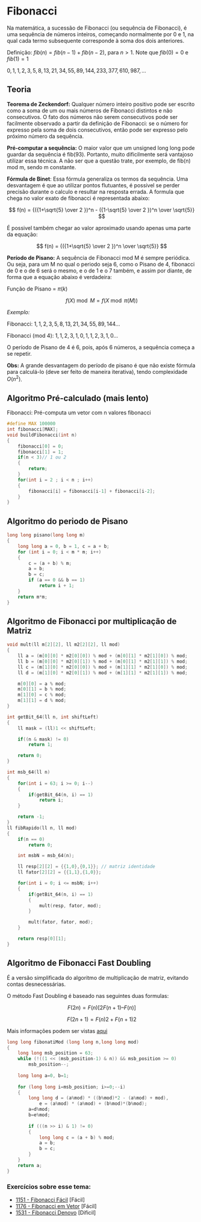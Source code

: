# Fibonacci 
Na matemática, a sucessão de Fibonacci (ou sequência de Fibonacci), é uma sequência de números inteiros, começando normalmente por 0 e 1, na qual cada termo subsequente corresponde à soma dos dois anteriores. 

Definição: $fib(n) = fib(n-1) + fib(n-2)$, para $n \gt 1$. 
Note que $fib(0) = 0$ e $fib(1) = 1$


$0,1, 1, 2, 3, 5, 8, 13, 21, 34, 55, 89, 144, 233, 377, 610, 987, ...$


## Teoria
**Teorema de Zeckendorf:** Qualquer número inteiro positivo pode ser escrito como a soma de um ou mais números de Fibonacci distintos e não consecutivos. O fato dos números não serem consecutivos pode ser facilmente observado a partir da definição de Fibonacci: se o número for expresso pela soma de dois consecutivos, então pode ser expresso pelo próximo número da sequência.

**Pré-computar a sequência:** O maior valor que um unsigned long long pode guardar da sequência é fib(93). Portanto, muito dificilmente será vantajoso utilizar essa técnica. A não ser que a questão trate, por exemplo, de fib(n) mod m, sendo m constante.

**Fórmula de Binet**: Essa fórmula generaliza os termos da sequência. Uma desvantagem é que ao utilizar pontos flutuantes, é possivel se perder precisão durante o calculo e resultar na resposta errada. A formula que chega no valor exato de fibonacci é representada abaixo:

$$
f(n) = {({1+\sqrt{5} \over 2 })^n - ({1-\sqrt{5} \over 2 })^n \over \sqrt{5}}
$$

É possivel também chegar ao valor aproximado usando apenas uma parte da equação:

$$
f(n) = {({1+\sqrt{5} \over 2 })^n \over \sqrt{5}}
$$


**Período de Pisano:** A sequência de Fibonacci mod M é sempre periódica. Ou seja, para um M no qual o periodo seja 6, como o Pisano de 4, fibonacci de 0 e o de 6 será o mesmo, e o de 1 e o 7 também, e assim por diante, de forma que a equação abaixo é verdadeira:

Função de Pisano = $\pi (k)$  

$$
f(X) \bmod M = f(X \bmod \pi (M))
$$

*Exemplo:*

Fibonacci: $1, 1, 2, 3, 5, 8, 13, 21, 34, 55, 89, 144 …$

Fibonacci (mod 4): $1, 1, 2, 3, 1, 0, 1, 1, 2, 3, 1, 0 …$

O período de Pisano de 4 é 6, pois, após 6 números, a sequência começa a se repetir.

**Obs:**
A grande desvantagem do período de pisano é que não existe fórmula para calculá-lo (deve ser feito de maneira iterativa), tendo complexidade $O(n^2)$.


## Algoritmo Pré-calculado (mais lento)

Fibonacci: Pré-computa um vetor com n valores fibonacci
```c++
#define MAX 100000
int fibonacci[MAX];
void buildFibonacci(int n)
{
    fibonacci[0] = 0;
    fibonacci[1] = 1;
    if(n < 3)// 1 ou 2
    {
        return;
    }
    for(int i = 2 ; i < n ; i++)
    {
        fibonacci[i] = fibonacci[i-1] + fibonacci[i-2];
    }
}
```

## Algoritmo do periodo de Pisano
```c++
long long pisano(long long m)
{
    long long a = 0, b = 1, c = a + b;
    for (int i = 0; i < m * m; i++)
    {
        c = (a + b) % m;
        a = b;
        b = c;
        if (a == 0 && b == 1)
            return i + 1;
    }
    return m*m;
}
```

## Algoritmo de Fibonacci por multiplicação de Matriz

```C++
void mult(ll m[2][2], ll m2[2][2], ll mod)
{
    ll a = (m[0][0] * m2[0][0]) % mod + (m[0][1] * m2[1][0]) % mod;
    ll b = (m[0][0] * m2[0][1]) % mod + (m[0][1] * m2[1][1]) % mod;
    ll c = (m[1][0] * m2[0][0]) % mod + (m[1][1] * m2[1][0]) % mod;
    ll d = (m[1][0] * m2[0][1]) % mod + (m[1][1] * m2[1][1]) % mod;

    m[0][0] = a % mod;
    m[0][1] = b % mod;
    m[1][0] = c % mod;
    m[1][1] = d % mod;
}

int getBit_64(ll n, int shiftLeft)
{
    ll mask = (ll)1 << shiftLeft;

    if((n & mask) != 0)
        return 1;

    return 0;
}

int msb_64(ll n)
{
    for(int i = 63; i >= 0; i--)
    {
        if(getBit_64(n, i) == 1)
            return i;
    }

    return -1;
}
ll fibRapido(ll n, ll mod)
{
    if(n == 0)
        return 0;

    int msbN = msb_64(n);

    ll resp[2][2] = {{1,0},{0,1}}; // matriz identidade
    ll fator[2][2] = {{1,1},{1,0}};

    for(int i = 0; i <= msbN; i++)
    {
        if(getBit_64(n, i) == 1)
        {
            mult(resp, fator, mod);
        }

        mult(fator, fator, mod);
    }

    return resp[0][1];
}
```


## Algoritmo de Fibonacci Fast Doubling

É a versão simplificada do algoritmo de multiplicação de matriz, evitando contas desnecessárias. 

O método Fast Doubling  é baseado nas seguintes duas formulas:

$$
F(2n) = F(n)[2F(n+1) – F(n)]
$$

$$
F(2n + 1) = F(n)2 + F(n+1)2
$$

Mais informações podem ser vistas [aqui](https://www.geeksforgeeks.org/fast-doubling-method-to-find-the-nth-fibonacci-number/#practiceLinkDiv)

```C++
long long fibonatiMod (long long n,long long mod)
{
    long long msb_position = 63;
    while (!((1 << (msb_position-1) & n)) && msb_position >= 0)
        msb_position--;
 
    long long a=0, b=1; 
 
    for (long long i=msb_position; i>=0;--i)
    {       
        long long d = (a%mod) * ((b%mod)*2 - (a%mod) + mod),
            e = (a%mod) * (a%mod) + (b%mod)*(b%mod);
        a=d%mod;
        b=e%mod;
 
        if (((n >> i) & 1) != 0)
        {
            long long c = (a + b) % mod;
            a = b;
            b = c;
        }
    }
    return a;
}
```



### Exercícios sobre esse tema:

 - [1151 - Fibonacci Fácil](https://www.beecrowd.com.br/judge/pt/problems/view/1151) [Fácil]
 - [1176 - Fibonacci em Vetor](https://www.beecrowd.com.br/judge/pt/problems/view/1176) [Fácil]
 - [1531 - Fibonacci Denovo](https://www.beecrowd.com.br/judge/pt/problems/view/1531) [Dificil]
